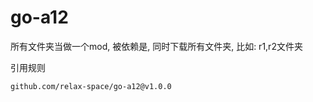 # go-a12

所有文件夹当做一个mod, 被依赖是, 同时下载所有文件夹, 比如: r1,r2文件夹

引用规则
```
github.com/relax-space/go-a12@v1.0.0
```